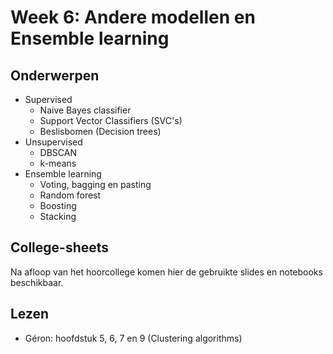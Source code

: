 # Week 6: Andere modellen en Ensemble learning

## Onderwerpen

* Supervised
    * Naive Bayes classifier
    * Support Vector Classifiers (SVC's)
    * Beslisbomen (Decision trees)
* Unsupervised
    * DBSCAN
    * k-means
* Ensemble learning
    * Voting, bagging en pasting
    * Random forest
    * Boosting
    * Stacking

## College-sheets

Na afloop van het hoorcollege komen hier de gebruikte slides en notebooks beschikbaar.
<!--
* [Hier](../lectures/wk6/ML_wk6_Andere_modellen-Ensemble_learning.pptx) vindt u de presentatie die in het college gebruikt is.
* En [hier](../lectures/wk6/livecoding/decision%20tree.ipynb) een Notebook over Decisions trees (niet getoond in HC).
* En [hier](../lectures/wk6/livecoding/kmeans.ipynb) de Notebook over kMeans.
* En [hier](../lectures/wk6/livecoding/DBSCAN.ipynb) de Notebook over DBSCAN.
* En [hier](../lectures/wk6/livecoding/Decision%20Trees%20en%20Random%20Forests%20live%20coding.ipynb) de Notebook over Random forests (niet getoond in HC).
* En [hier](../lectures/wk6/livecoding/Voting%20live%20coding.ipynb) de Notebook over Voting.
-->

## Lezen

* Géron: hoofdstuk 5, 6, 7 en 9 (Clustering algorithms)
